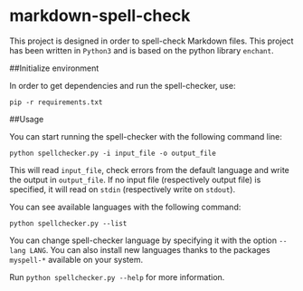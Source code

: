 # markdown-spell-check

This project is designed in order to spell-check Markdown files.
This project has been written in `Python3` and is based on the python library `enchant`.

##Initialize environment

In order to get dependencies and run the spell-checker, use:
```
pip -r requirements.txt
```

##Usage

You can start running the spell-checker with the following command line:
```
python spellchecker.py -i input_file -o output_file
```

This will read `input_file`, check errors from the default language and write the output in `output_file`.
If no input file (respectively output file) is specified, it will read on `stdin` (respectively write on `stdout`).

You can see available languages with the following command:
```
python spellchecker.py --list
```

You can change spell-checker language by specifying it with the option `--lang LANG`.
You can also install new languages thanks to the packages `myspell-*` available on your system.

Run `python spellchecker.py --help` for more information.
